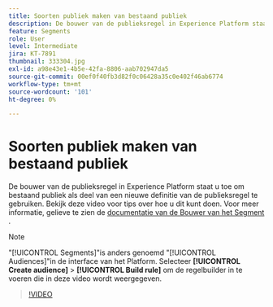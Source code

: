 ```yaml
---
title: Soorten publiek maken van bestaand publiek
description: De bouwer van de publieksregel in Experience Platform staat u toe om bestaand publiek als deel van een nieuwe definitie van de publieksregel te gebruiken. Bekijk deze video voor tips over hoe u dit kunt doen.
feature: Segments
role: User
level: Intermediate
jira: KT-7891
thumbnail: 333304.jpg
exl-id: a98e43e1-4b5e-42fa-8806-aab702947da5
source-git-commit: 00ef0f40fb3d82f0c06428a35c0e402f46ab6774
workflow-type: tm+mt
source-wordcount: '101'
ht-degree: 0%

---
```


# Soorten publiek maken van bestaand publiek

De bouwer van de publieksregel in Experience Platform staat u toe om bestaand publiek als deel van een nieuwe definitie van de publieksregel te gebruiken. Bekijk deze video voor tips over hoe u dit kunt doen. Voor meer informatie, gelieve te zien de [ documentatie van de Bouwer van het Segment ](https://experienceleague.adobe.com/docs/experience-platform/segmentation/ui/segment-builder.html).

>[!NOTE]
>
> &quot;[!UICONTROL Segments]&quot;is anders genoemd &quot;[!UICONTROL Audiences]&quot;in de interface van het Platform. Selecteer **[!UICONTROL Create audience]** > **[!UICONTROL Build rule]** om de regelbuilder in te voeren die in deze video wordt weergegeven.

>[!VIDEO](https://video.tv.adobe.com/v/333304/?learn=on)

